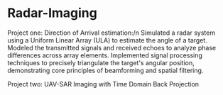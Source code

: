 # Radar-Imaging
Project one: Direction of Arrival estimation:/n
Simulated a radar system using a Uniform Linear Array (ULA) to estimate the angle of a target. Modeled the transmitted signals and received echoes to analyze phase differences across array elements. Implemented signal processing techniques to precisely triangulate the target's angular position, demonstrating core principles of beamforming and spatial filtering.

Project two: UAV-SAR Imaging with Time Domain Back Projection
